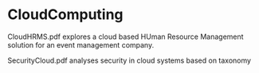 # CloudComputing

CloudHRMS.pdf explores a cloud based HUman Resource Management solution for an event management company.

SecurityCloud.pdf analyses security in cloud systems based on taxonomy 
